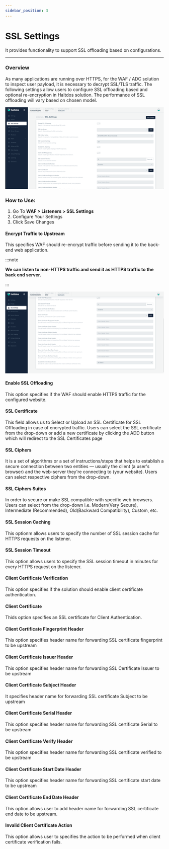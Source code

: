 ```yaml
---
sidebar_position: 3
---
```


# SSL Settings
It provides functionality to support SSL offloading based on configurations.

---

### Overview

As many applications are running over HTTPS, for the WAF / ADC solution to inspect user payload, it is necessary to decrypt SSL/TLS traffic. The following settings allow users to configure SSL offloading based and optional re-encryption in Haltdos solution. The performance of SSL offloading will vary based on chosen model.

![SSL Settings](/img/waf/v2/sslsetting1.png)

### How to Use:

1. Go To **WAF > Listeners > SSL Settings** 
2. Configure Your Settings 
3. Click Save Changes 

#### Encrypt Traffic to Upstream

This specifies WAF should re-encrypt traffic before sending it to the back-end web application. 

:::note

**We can listen to non-HTTPS traffic and send it as HTTPS traffic to the back end server.**

:::

![SSL Settings](/img/waf/v2/sslsetting2.png)

#### Enable SSL Offloading 
This option specifies if the WAF should enable HTTPS traffic for the configured website.

#### SSL Certificate 
This field allows us to Select or Upload an SSL Certificate for SSL Offloading in case of encrypted traffic. Users can select the SSL certificate from the drop-down or add a new certificate by clicking the ADD button which will redirect to the SSL Certificates page

#### SSL Ciphers 
It is a set of algorithms or a set of instructions/steps that helps to establish a secure connection between two entities — usually the client (a user's browser) and the web-server they're connecting to (your website). Users can select respective ciphers from the drop-down.

#### SSL Ciphers Suites 
In order to secure or make SSL compatible with specific web browsers. Users can select from the drop-down i.e. Modern(Very Secure), Intermediate (Recommended),  Old(Backward Compatibility), Custom, etc.

#### SSL Session Caching 
This optionm allows users to specify the number of SSL session cache for HTTPS requests on the listener.

#### SSL Session Timeout 
This option allows users to specify the SSL session timeout in minutes for every HTTPS request on the listener.

#### Client Certificate Verification
This option specifies if the solution should enable client certificate authentication.

#### Client Certificate
Thids option specifies an SSL certificate for Client Authentication.

#### Client Certificate Fingerprint Header
This option specifies header name for forwarding SSL certificate fingerprint to be upstream

#### Client Certificate Issuer Header
This option specifies header name for forwarding SSL Certificate Issuer to be upstream

#### Client Certificate Subject Header
It specifies header name for forwarding SSL certificate Subject to be upstream

#### Client Certificate Serial Header
This option specifies header name for forwarding SSL certificate Serial to be upstream

#### Client Certificate Verify Header
This option  specifies header name for forwarding SSL certificate verified to be upstream

#### Client Certificate Start Date Header
This option specifies header name for forwarding SSL certificate start date to be upstream

#### Client Certificate End Date Header
This option allows user to add header name for forwarding SSL certificate end date to be upstream.

#### Invalid Client Certificate Action
This option allows user to specifies the action to be performed when client certificate verification fails.




